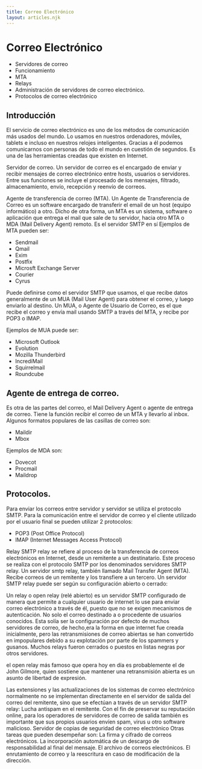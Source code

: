 ```yaml
---
title: Correo Electrónico
layout: articles.njk
---
```

# Correo Electrónico

- Servidores de correo
- Funcionamiento
- MTA
- Relays
- Administración de servidores de correo electrónico. 
- Protocolos de correo electrónico




## Introducción
El servicio de correo electrónico es uno de los métodos de comunicación más usados del mundo. Lo usamos en nuestros ordenadores, móviles, tablets e incluso en nuestros relojes inteligentes. Gracias a él podemos comunicarnos con personas de todo el mundo en cuestión de segundos. Es una de las herramientas creadas que existen en Internet. 

Servidor de correo. 
Un servidor de correo es el encargado de enviar y recibir mensajes de correo electrónico entre hosts, usuarios o servidores. Entre sus funciones se incluye el procesado de los mensajes, filtrado, almacenamiento, envío, recepción y reenvío de correos. 

Agente de transferencia de correo (MTA). 
Un Agente de Transferencia de Correo es un software encargado de transferir el email de un host (equipo informático) a otro. Dicho de otra forma, un MTA es un sistema, software o aplicación que entrega el mail que sale de tu servidor, hacia otro MTA o MDA (Mail Delivery Agent) remoto. Es el servidor SMTP en sí
Ejemplos de MTA pueden ser: 
- Sendmail
- Qmail
- Exim
- Postfix
- Microsft Exchange Server
- Courier
- Cyrus

Puede definirse como el servidor SMTP que usamos, el que recibe datos generalmente de un MUA (Mail User Agent) para obtener el correo, y luego enviarlo al destino. 
Un MUA, o Agente de Usuario de Correo, es el que recibe el correo y envía mail usando SMTP  a través del MTA, y recibe por POP3 o IMAP. 

Ejemplos de MUA puede ser: 
- Microsoft Outlook
- Evolution
- Mozilla Thunderbird
- IncrediMail
- Squirrelmail
- Roundcube


## Agente de entrega de correo. 
Es otra de las partes del correo, el Mail Delivery Agent o agente de entrega de correo. Tiene la función recibir el correo de un MTA y llevarlo al inbox. 
Algunos formatos populares de las casillas de correo son: 
- Maildir
- Mbox

Ejemplos de MDA son: 
- Dovecot
- Procmail
- Maildrop

## Protocolos. 
Para enviar los correos entre servidor y servidor se utiliza el protocolo SMTP. 
Para la comunicación entre el servidor de correo y el cliente utilizado por el usuario final se pueden utilizar 2 protocolos: 
- POP3 (Post Office Protocol)
- IMAP (Internet Messages Access Protocol)


Relay
SMTP relay se refiere al proceso de la transferencia de correos electrónicos en Internet, desde un remitente a un destinatario. Este proceso se realiza con el protocolo SMTP por los denominados servidores SMTP relay.
Un servidor smtp relay, también llamado Mail Transfer Agent (MTA). Recibe correos de un remitente y los transfiere a un tercero. 
Un servidor SMTP relay puede ser según su configuración abierto o cerrado: 

Un relay o open relay (relé abierto) es un servidor SMTP configurado de manera que permite a cualquier usuario de internet lo use para enviar correo electrónico a través de él, puesto que no se exigen mecanismos de autenticación. No solo el correo destinado a o procedente de usuarios conocidos. Esta solía ser la configuración por defecto de muchos servidores de correo, de hecho,era la forma en que internet fue creada inicialmente, pero las retransmisiones de correo abiertas se han convertido en impopulares debido a su explotación por parte de los spammers y gusanos. Muchos relays fueron cerrados o puestos en listas negras por otros servidores. 

el open relay más famoso que opera hoy  en día es probablemente el de John Gilmore, quien sostiene que mantener una retransmisión abierta es un asunto de libertad de expresión. 

Las extensiones y las actualizaciones de los sistemas de correo electrónico normalmente no se implementan directamente en el servidor de salida del correo del remitente, sino que se efectúan a través de un servidor SMTP relay: 
Lucha antispam en el remitente. Con el fin de preservar su reputación online, para los operadores de servidores de correo de salida también es importante que sus propios usuarios envíen spam, virus u otro software malicioso.
Servidor de copias de seguridad de correo electrónico
Otras tareas que pueden desempeñar son: 
La firma y cifrado de correos electrónicos. 
La incorporación automática de un descargo de responsabilidad al final del mensaje. 
El archivo de correos electrónicos. 
El enrutamiento de correo y la reescritura en caso de modificación de la dirección.
